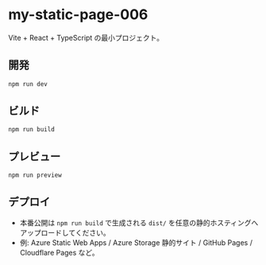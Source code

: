 # my-static-page-006

Vite + React + TypeScript の最小プロジェクト。

## 開発

```bash
npm run dev
```

## ビルド

```bash
npm run build
```

## プレビュー

```bash
npm run preview
```

## デプロイ

- 本番公開は `npm run build` で生成される `dist/` を任意の静的ホスティングへアップロードしてください。
- 例: Azure Static Web Apps / Azure Storage 静的サイト / GitHub Pages / Cloudflare Pages など。

